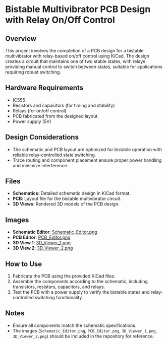 <xaiArtifact artifact_id="54376070-5a26-4ccf-a562-7115051e602b" artifact_version_id="92c003dd-d267-4a50-ac5d-59680b85f2c4" title="README.md" contentType="text/markdown">

# Bistable Multivibrator PCB Design with Relay On/Off Control

## Overview
This project involves the completion of a PCB design for a bistable multivibrator with relay-based on/off control using KiCad. The design creates a circuit that maintains one of two stable states, with relays providing manual control to switch between states, suitable for applications requiring robust switching.

## Hardware Requirements
- IC555
- Resistors and capacitors (for timing and stability)
- Relays (for on/off control)
- PCB fabricated from the designed layout
- Power supply (5V)

## Design Considerations
- The schematic and PCB layout are optimized for bistable operation with reliable relay-controlled state switching.
- Trace routing and component placement ensure proper power handling and minimize interference.

## Files
- **Schematics**: Detailed schematic design in KiCad format.
- **PCB**: Layout file for the bistable multivibrator circuit.
- **3D Views**: Rendered 3D models of the PCB design.

## Images
- **Schematic Editor**: [Schematic_Editor.png](Schematic_Editor.png)
- **PCB Editor**: [PCB_Editor.png](PCB_Editor.png)
- **3D View 1**: [3D_Viewer_1.png](3D_Viewer_1.png)
- **3D View 2**: [3D_Viewer_2.png](3D_Viewer_2.png)

## How to Use
1. Fabricate the PCB using the provided KiCad files.
2. Assemble the components according to the schematic, including transistors, resistors, capacitors, and relays.
3. Test the PCB with a power supply to verify the bistable states and relay-controlled switching functionality.

## Notes
- Ensure all components match the schematic specifications.
- The images (`Schematic_Editor.png`, `PCB_Editor.png`, `3D_Viewer_1.png`, `3D_Viewer_2.png`) should be included in the repository for reference.